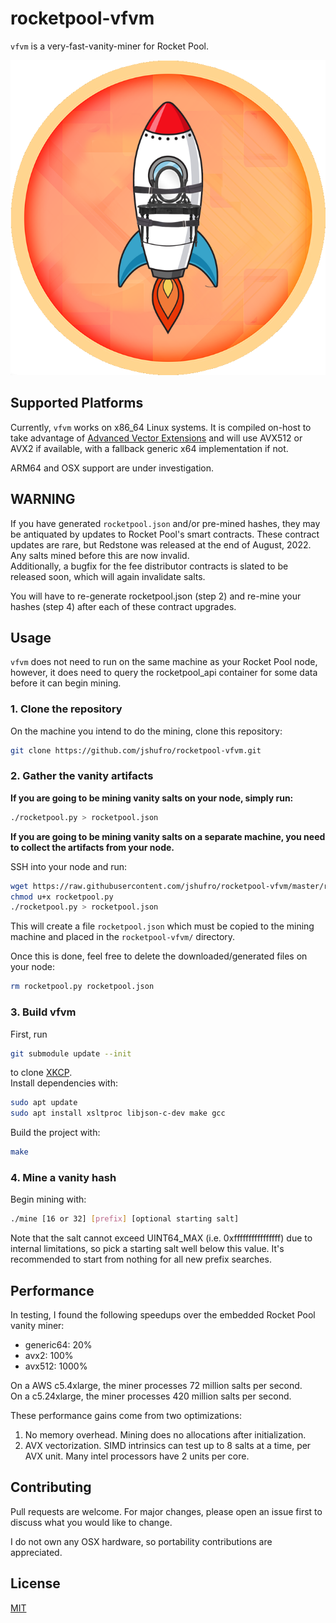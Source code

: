 # rocketpool-vfvm

`vfvm` is a very-fast-vanity-miner for Rocket Pool.

![wen poap](vfvm.png)

## Supported Platforms
Currently, `vfvm` works on x86_64 Linux systems. It is compiled on-host to take advantage of [Advanced Vector Extensions](https://en.wikipedia.org/wiki/Advanced_Vector_Extensions) and will use AVX512 or AVX2 if available, with a fallback generic x64 implementation if not.

ARM64 and OSX support are under investigation.

## **WARNING**  
If you have generated `rocketpool.json` and/or pre-mined hashes, they may be antiquated by updates to Rocket Pool's smart contracts.
These contract updates are rare, but Redstone was released at the end of August, 2022. Any salts mined before this are now invalid.  
Additionally, a bugfix for the fee distributor contracts is slated to be released soon, which will again invalidate salts.

You will have to re-generate rocketpool.json (step 2) and re-mine your hashes (step 4) after each of these contract upgrades.

## Usage
`vfvm` does not need to run on the same machine as your Rocket Pool node, however, it does need to query the rocketpool_api container for some data before it can begin mining.

### 1. Clone the repository
On the machine you intend to do the mining, clone this repository:  
```bash
git clone https://github.com/jshufro/rocketpool-vfvm.git
```

### 2. Gather the vanity artifacts
**If you are going to be mining vanity salts on your node, simply run:**
```bash
./rocketpool.py > rocketpool.json
```
**If you are going to be mining vanity salts on a separate machine, you need to collect the artifacts from your node.**

SSH into your node and run:
```bash
wget https://raw.githubusercontent.com/jshufro/rocketpool-vfvm/master/rocketpool.py
chmod u+x rocketpool.py
./rocketpool.py > rocketpool.json
```
This will create a file `rocketpool.json` which must be copied to the mining machine and placed in the `rocketpool-vfvm/` directory.

Once this is done, feel free to delete the downloaded/generated files on your node:
```bash
rm rocketpool.py rocketpool.json
```

### 3. Build vfvm
First, run 
```bash
git submodule update --init
```
to clone [XKCP](https://github.com/XKCP/XKCP).  
Install dependencies with:  
```bash
sudo apt update
sudo apt install xsltproc libjson-c-dev make gcc
```
Build the project with:
```bash
make
```

### 4. Mine a vanity hash
Begin mining with:
```bash
./mine [16 or 32] [prefix] [optional starting salt]
```

Note that the salt cannot exceed UINT64_MAX (i.e. 0xffffffffffffffff) due to internal limitations, so pick a starting salt well below this value. It's recommended to start from nothing for all new prefix searches.

## Performance
In testing, I found the following speedups over the embedded Rocket Pool vanity miner:
* generic64: 20%
* avx2: 100%
* avx512: 1000%

On a AWS c5.4xlarge, the miner processes 72 million salts per second.  
On a c5.24xlarge, the miner processes 420 million salts per second.

These performance gains come from two optimizations:
1. No memory overhead. Mining does no allocations after initialization.
2. AVX vectorization. SIMD intrinsics can test up to 8 salts at a time, per AVX unit. Many intel processors have 2 units per core.

## Contributing
Pull requests are welcome. For major changes, please open an issue first to discuss what you would like to change.

I do not own any OSX hardware, so portability contributions are appreciated.

## License
[MIT](LICENSE)
